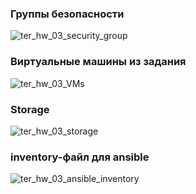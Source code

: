 
### Группы безопасности
![ter_hw_03_security_group](https://github.com/zrusakov/devops-netology/assets/89297920/5805b395-0fb9-463a-810e-b9e501090a89)

### Виртуальные машины из задания
![ter_hw_03_VMs](https://github.com/zrusakov/devops-netology/assets/89297920/303dc359-4333-488f-9d7a-defdea3d1719)

### Storage
![ter_hw_03_storage](https://github.com/zrusakov/devops-netology/assets/89297920/1dbc8647-137b-40a7-b952-160bea743f37)

### inventory-файл для ansible
![ter_hw_03_ansible_inventory](https://github.com/zrusakov/devops-netology/assets/89297920/7d912aff-41b4-404a-89b5-fca99a498448)

